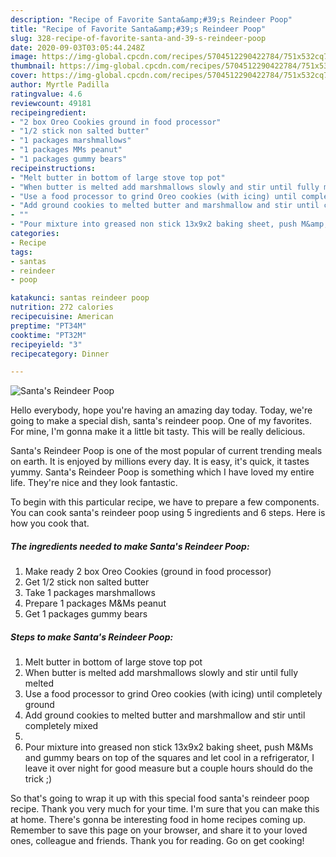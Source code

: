 ```yaml
---
description: "Recipe of Favorite Santa&amp;#39;s Reindeer Poop"
title: "Recipe of Favorite Santa&amp;#39;s Reindeer Poop"
slug: 328-recipe-of-favorite-santa-and-39-s-reindeer-poop
date: 2020-09-03T03:05:44.248Z
image: https://img-global.cpcdn.com/recipes/5704512290422784/751x532cq70/santas-reindeer-poop-recipe-main-photo.jpg
thumbnail: https://img-global.cpcdn.com/recipes/5704512290422784/751x532cq70/santas-reindeer-poop-recipe-main-photo.jpg
cover: https://img-global.cpcdn.com/recipes/5704512290422784/751x532cq70/santas-reindeer-poop-recipe-main-photo.jpg
author: Myrtle Padilla
ratingvalue: 4.6
reviewcount: 49181
recipeingredient:
- "2 box Oreo Cookies ground in food processor"
- "1/2 stick non salted butter"
- "1 packages marshmallows"
- "1 packages MMs peanut"
- "1 packages gummy bears"
recipeinstructions:
- "Melt butter in bottom of large stove top pot"
- "When butter is melted add marshmallows slowly and stir until fully melted"
- "Use a food processor to grind Oreo cookies (with icing) until completely ground"
- "Add ground cookies to melted butter and marshmallow and stir until completely mixed"
- ""
- "Pour mixture into greased non stick 13x9x2 baking sheet, push M&amp;Ms and gummy bears on top of the squares and let cool in a refrigerator, I leave it over night for good measure but a couple hours should do the trick ;)"
categories:
- Recipe
tags:
- santas
- reindeer
- poop

katakunci: santas reindeer poop 
nutrition: 272 calories
recipecuisine: American
preptime: "PT34M"
cooktime: "PT32M"
recipeyield: "3"
recipecategory: Dinner

---
```



![Santa&#39;s Reindeer Poop](https://img-global.cpcdn.com/recipes/5704512290422784/751x532cq70/santas-reindeer-poop-recipe-main-photo.jpg)

Hello everybody, hope you're having an amazing day today. Today, we're going to make a special dish, santa&#39;s reindeer poop. One of my favorites. For mine, I'm gonna make it a little bit tasty. This will be really delicious.

Santa&#39;s Reindeer Poop is one of the most popular of current trending meals on earth. It is enjoyed by millions every day. It is easy, it's quick, it tastes yummy. Santa&#39;s Reindeer Poop is something which I have loved my entire life. They're nice and they look fantastic.




To begin with this particular recipe, we have to prepare a few components. You can cook santa&#39;s reindeer poop using 5 ingredients and 6 steps. Here is how you cook that.

<!--inarticleads1-->

##### The ingredients needed to make Santa&#39;s Reindeer Poop:

1. Make ready 2 box Oreo Cookies (ground in food processor)
1. Get 1/2 stick non salted butter
1. Take 1 packages marshmallows
1. Prepare 1 packages M&amp;Ms peanut
1. Get 1 packages gummy bears




<!--inarticleads2-->

##### Steps to make Santa&#39;s Reindeer Poop:

1. Melt butter in bottom of large stove top pot
1. When butter is melted add marshmallows slowly and stir until fully melted
1. Use a food processor to grind Oreo cookies (with icing) until completely ground
1. Add ground cookies to melted butter and marshmallow and stir until completely mixed
1. 
1. Pour mixture into greased non stick 13x9x2 baking sheet, push M&amp;Ms and gummy bears on top of the squares and let cool in a refrigerator, I leave it over night for good measure but a couple hours should do the trick ;)




So that's going to wrap it up with this special food santa&#39;s reindeer poop recipe. Thank you very much for your time. I'm sure that you can make this at home. There's gonna be interesting food in home recipes coming up. Remember to save this page on your browser, and share it to your loved ones, colleague and friends. Thank you for reading. Go on get cooking!
